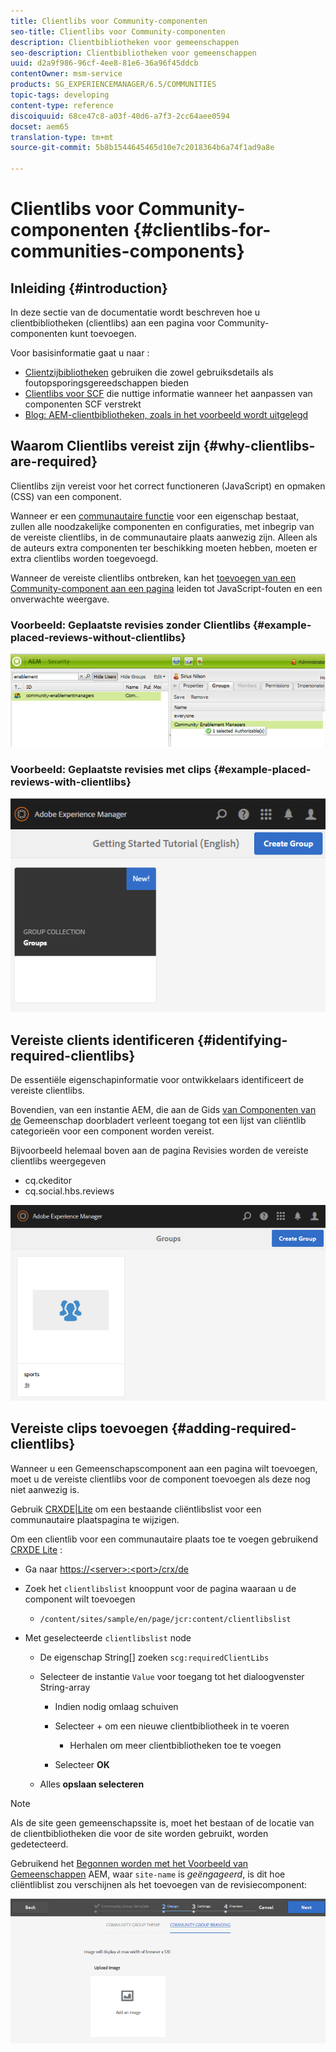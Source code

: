 ```yaml
---
title: Clientlibs voor Community-componenten
seo-title: Clientlibs voor Community-componenten
description: Clientbibliotheken voor gemeenschappen
seo-description: Clientbibliotheken voor gemeenschappen
uuid: d2a9f986-96cf-4ee8-81e6-36a96f45ddcb
contentOwner: msm-service
products: SG_EXPERIENCEMANAGER/6.5/COMMUNITIES
topic-tags: developing
content-type: reference
discoiquuid: 68ce47c8-a03f-40d6-a7f3-2cc64aee0594
docset: aem65
translation-type: tm+mt
source-git-commit: 5b8b1544645465d10e7c2018364b6a74f1ad9a8e

---
```



# Clientlibs voor Community-componenten {#clientlibs-for-communities-components}

## Inleiding {#introduction}

In deze sectie van de documentatie wordt beschreven hoe u clientbibliotheken (clientlibs) aan een pagina voor Community-componenten kunt toevoegen.

Voor basisinformatie gaat u naar :

* [Clientzijbibliotheken](/help/sites-developing/clientlibs.md) gebruiken die zowel gebruiksdetails als foutopsporingsgereedschappen bieden
* [Clientlibs voor SCF](/help/communities/client-customize.md#clientlibs) die nuttige informatie wanneer het aanpassen van componenten SCF verstrekt
* [Blog: AEM-clientbibliotheken, zoals in het voorbeeld wordt uitgelegd](https://blogs.adobe.com/experiencedelivers/experience-management/clientlibs-explained-example/)

## Waarom Clientlibs vereist zijn {#why-clientlibs-are-required}

Clientlibs zijn vereist voor het correct functioneren (JavaScript) en opmaken (CSS) van een component.

Wanneer er een [communautaire functie](/help/communities/functions.md) voor een eigenschap bestaat, zullen alle noodzakelijke componenten en configuraties, met inbegrip van de vereiste clientlibs, in de communautaire plaats aanwezig zijn. Alleen als de auteurs extra componenten ter beschikking moeten hebben, moeten er extra clientlibs worden toegevoegd.

Wanneer de vereiste clientlibs ontbreken, kan het [toevoegen van een Community-component aan een pagina](/help/communities/author-communities.md) leiden tot JavaScript-fouten en een onverwachte weergave.

### Voorbeeld: Geplaatste revisies zonder Clientlibs {#example-placed-reviews-without-clientlibs}

![chlimage_1-132](assets/chlimage_1-132.png)

### Voorbeeld: Geplaatste revisies met clips {#example-placed-reviews-with-clientlibs}

![chlimage_1-133](assets/chlimage_1-133.png)

## Vereiste clients identificeren {#identifying-required-clientlibs}

De essentiële eigenschapinformatie voor ontwikkelaars identificeert de vereiste clientlibs.

Bovendien, van een instantie AEM, die aan de Gids [van Componenten van de](/help/communities/components-guide.md) Gemeenschap doorbladert verleent toegang tot een lijst van cliëntlib categorieën voor een component worden vereist.

Bijvoorbeeld helemaal boven aan de pagina [](https://localhost:4502/content/community-components/en/reviews.html) Revisies worden de vereiste clientlibs weergegeven

* cq.ckeditor
* cq.social.hbs.reviews

![chlimage_1-134](assets/chlimage_1-134.png)

## Vereiste clips toevoegen {#adding-required-clientlibs}

Wanneer u een Gemeenschapscomponent aan een pagina wilt toevoegen, moet u de vereiste clientlibs voor de component toevoegen als deze nog niet aanwezig is.

Gebruik [CRXDE|Lite](#using-crxde-lite) om een bestaande cliëntlibslist voor een communautaire plaatspagina te wijzigen.

Om een clientlib voor een communautaire plaats toe te voegen gebruikend [CRXDE Lite](/help/sites-developing/developing-with-crxde-lite.md) :

* Ga naar [https://&lt;server>:&lt;port>/crx/de](https://localhost:4502/crx/de)
* Zoek het `clientlibslist` knooppunt voor de pagina waaraan u de component wilt toevoegen

   * `/content/sites/sample/en/page/jcr:content/clientlibslist`

* Met geselecteerde `clientlibslist` node

   * De eigenschap String[] zoeken `scg:requiredClientLibs`
   * Selecteer de instantie `Value` voor toegang tot het dialoogvenster String-array

      * Indien nodig omlaag schuiven
      * Selecteer + om een nieuwe clientbibliotheek in te voeren

         * Herhalen om meer clientbibliotheken toe te voegen
      * Selecteer **OK**
   * Alles **opslaan selecteren**



>[!NOTE]
>
>Als de site geen gemeenschapssite is, moet het bestaan of de locatie van de clientbibliotheken die voor de site worden gebruikt, worden gedetecteerd.

Gebruikend het [Begonnen worden met het Voorbeeld van Gemeenschappen](/help/communities/getting-started.md) AEM, waar `site-name` is *geëngageerd*, is dit hoe cliëntliblist zou verschijnen als het toevoegen van de revisiecomponent:

![chlimage_1-135](assets/chlimage_1-135.png)

